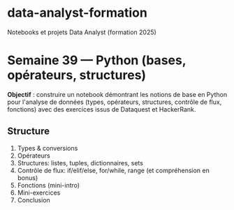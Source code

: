 # data-analyst-formation
Notebooks et projets Data Analyst (formation 2025)

# Semaine 39 — Python (bases, opérateurs, structures)

**Objectif** : construire un notebook démontrant les notions de base en Python pour l'analyse de données
(types, opérateurs, structures, contrôle de flux, fonctions) avec des exercices issus de Dataquest et HackerRank.

## Structure
1. Types & conversions
2. Opérateurs
3. Structures: listes, tuples, dictionnaires, sets
4. Contrôle de flux: if/elif/else, for/while, range (et compréhension en bonus)
5. Fonctions (mini-intro)
6. Mini-exercices
7. Conclusion
